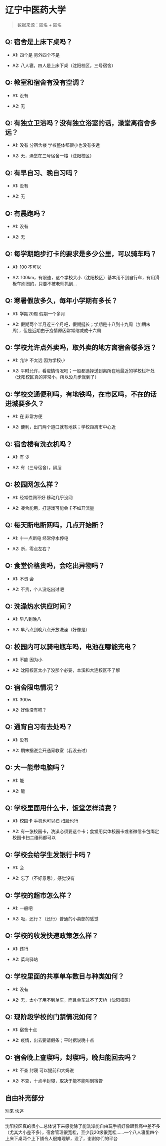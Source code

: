 # 辽宁中医药大学

> 数据来源：匿名 + 匿名

## Q: 宿舍是上床下桌吗？

- A1: 四个是 另外四个不是

- A2: 八人寝，四人是上床下桌（沈阳校区，三号宿舍）

## Q: 教室和宿舍有没有空调？

- A1: 没有

- A2: 无

## Q: 有独立卫浴吗？没有独立浴室的话，澡堂离宿舍多远？

- A1: 没有 分宿舍楼 学校整体都很小也没有多远

- A2: 无，澡堂在三号宿舍一楼（沈阳校区）

## Q: 有早自习、晚自习吗？

- A1: 没有

- A2: 无

## Q: 有晨跑吗？

- A1: 没有

- A2: 无

## Q: 每学期跑步打卡的要求是多少公里，可以骑车吗？

- A1: 100 不可以

- A2: 100km，有限速，这个学校大小（沈阳校区）基本用不到自行车，有用滑板车刷圈的，只要不被老师抓到…

## Q: 寒暑假放多久，每年小学期有多长？

- A1: 学期20周  假期一个多月

- A2: 假期两个半月近三个月吧，假期挺长；学期是十八到十九周（加期末周），但是近期由于疫情原因常常缩减成十六周

## Q: 学校允许点外卖吗，取外卖的地方离宿舍楼多远？

- A1: 允许 不太远 因为学校小

- A2: 平时允许，看疫情情况吧；一般都选择送到离所在地最近的学校栏杆处（沈阳校区真的非常小，所以没几步就到了）

## Q: 学校交通便利吗，有地铁吗，在市区吗，不在的话进城要多久？

- A1: 在 非常方便

- A2: 便利，出门两个道口就有地铁；学校距离市中心近

## Q: 宿舍楼有洗衣机吗？

- A1: 有 少

- A2: 有（三号宿舍），隔层

## Q: 校园网怎么样？

- A1: 经常性网不好  移动几乎没网

- A2: 凑合能用，打游戏可能会卡不如开流量

## Q: 每天断电断网吗，几点开始断？

- A1: 十一点断电  经常停水停电

- A2: 断，零点左右？

## Q: 食堂价格贵吗，会吃出异物吗？

- A1: 不贵 会

- A2: 不贵，个人没吃出过吧

## Q: 洗澡热水供应时间？

- A1: 早八到晚八

- A2: 早八点到晚八点开放洗澡（好像是）

## Q: 校园内可以骑电瓶车吗，电池在哪能充电？

- A1: 不能  因为小

- A2: 沈阳校区太小了没那个必要，本溪和大连校区不了解

## Q: 宿舍限电情况？

- A1: 300w

- A2: 好像没有吧？

## Q: 通宵自习有去处吗？

- A1: 没有

- A2: 期末据说会开通宵教室（我没去过）

## Q: 大一能带电脑吗？

- A1: 能

- A2: 能

## Q: 学校里面用什么卡，饭堂怎样消费？

- A1: 校园卡 手机也可以扫  扫脸也行

- A2: 有一张校园卡，洗澡必须要这个卡；食堂用实体校园卡或者微信卡包绑定校园卡扫二维码都可以

## Q: 学校会给学生发银行卡吗？

- A1: 会

- A2: 忘了（不好意思），感觉没有

## Q: 学校的超市怎么样？

- A1: 一般吧

- A2: 呃，还行？（还行）普通的小卖部的感觉

## Q: 学校的收发快递政策怎么样？

- A1: 还行

- A2: 菜鸟驿站

## Q: 学校里面的共享单车数目与种类如何？

- A1: 没有

- A2: 无，太小了用不到单车，而且单车过不了天桥（沈阳校区）

## Q: 现阶段学校的门禁情况如何？

- A1: 宿舍十点

- A2: 疫情，出去要请假条；平时据说晚十点

## Q: 宿舍晚上查寝吗，封寝吗，晚归能回去吗？

- A1: 不查 封寝 可以提前和大妈说

- A2: 不查，十点半封寝，取决于能不能叫到宿管

## 自由补充部分

别来 快逃

***

沈阳校区真的很小…总体说下来感觉除了能洗澡能自由玩手机好像跟我高中差不多（尤其大小差不多），宿舍管理很宽松，至少我20级很宽松……一个八人寝里四个上床下桌两个上下铺令人很难理解，没了，谢谢你们的平台